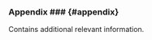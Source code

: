 ### Appendix ### {#appendix}

<a name="appendix_top"></a>

Contains additional relevant information.
